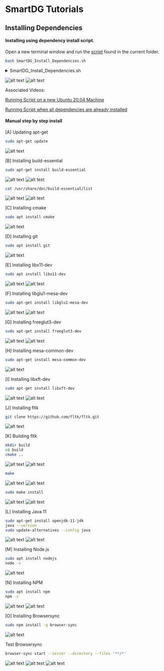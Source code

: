 # SmartDG Tutorials
## Installing Dependencies
#### Installing using dependency install script.
Open a new terminal window and run the [script](SmartDG_Install_Dependencies.sh) found in the current folder.
```bash 
bash SmartDG_Install_Dependencies.sh 
```
<details>
<p>
<summary>SmartDG_Install_Dependencies.sh</summary>

```bash
YOPTION="-y"
#YOPTION=""
echo "########################################## SmartDG_Install_Dependencies START"
echo "########################################## Updating apt-get"
sudo apt-get update
echo "########################################## Installing build-essential"
sudo apt-get $YOPTION install build-essential
echo "########################################## Installing cmake"
sudo apt $YOPTION install cmake
echo "########################################## Installing git"
sudo apt $YOPTION install git
echo "########################################## Installing libx11-dev"
sudo apt $YOPTION install libx11-dev
echo "########################################## Installing libglu1-mesa-dev"
sudo apt-get $YOPTION install libglu1-mesa-dev
echo "########################################## Installing freeglut3-dev"
sudo apt-get $YOPTION install freeglut3-dev
echo "########################################## Installing mesa-common-dev"
sudo apt-get $YOPTION install mesa-common-dev
echo "########################################## Installing libxft-dev"
sudo apt-get $YOPTION install libxft-dev
echo "########################################## Installing fltk"
if [ -e "/usr/local/lib/libfltk.a" ]
then
echo "########################################## fltk | /usr/local/lib/libfltk.a already exists"
echo "########################################## fltk | Manually re-install if desired"
else
echo "########################################## fltk | Cloning fltk"
	mkdir -p ~/SOFTWARE/
	cd ~/SOFTWARE/
	sudo rm -r ~/SOFTWARE/fltk
	git clone https://github.com/fltk/fltk.git
	cd ~/SOFTWARE/fltk	
echo "########################################## fltk | Building fltk"		
	mkdir ~/SOFTWARE/fltk/build
	cd ~/SOFTWARE/fltk/build
	cmake ..
	make
echo "########################################## fltk | Installing fltk"		
	sudo make install
fi
echo "########################################## Installing openjdk-11-jdk"
sudo apt-get $YOPTION install openjdk-11-jdk
java --version
echo "########################################## Installing nodejs"
sudo apt $YOPTION install nodejs
node -v
echo "########################################## Installing npm"
sudo apt $YOPTION install npm
npm -v
echo "########################################## Installing Browsersync"
sudo npm $YOPTION install -g browser-sync
echo "########################################## SmartDG_Install_Dependencies DONE "
```
</p>
</details>

![alt text](Installing_Dependencies_Script1.png)
![alt text](Installing_Dependencies_Script2.png)

Associated Videos:

[Running Script on a new Ubuntu 20.04 Machine](SmartDG_Install_DependenciesSpeedy.mp4)

[Running Script when all dependencies are already installed](SmartDG_Install_Dependencies_II_RunSpeedy.mp4)

#### Manual step by step install

[A] Updating apt-get
```bash 
sudo apt-get update 
```
![alt text](Installing_Dependencies_A.png)

[B] Installing build-essential
```bash 
sudo apt-get install build-essential 
```
![alt text](Installing_Dependencies_B1.png)
![alt text](Installing_Dependencies_B2.png)

 ```bash 
 cat /usr/share/doc/build-essential/list 
 ```
![alt text](Installing_Dependencies_B3.png)
![alt text](Installing_Dependencies_B4.png)

[C] Installing cmake
```bash 
sudo apt install cmake 
```
![alt text](Installing_Dependencies_C.png)

[D] Installing git
```bash 
sudo apt install git 
```
![alt text](Installing_Dependencies_D.png)

[E] Installing libx11-dev
```bash 
sudo apt install libx11-dev 
```
![alt text](Installing_Dependencies_E1.png)
![alt text](Installing_Dependencies_E2.png)

[F] Installing libglu1-mesa-dev
```bash 
sudo apt-get install libglu1-mesa-dev 
```
![alt text](Installing_Dependencies_F1.png)
![alt text](Installing_Dependencies_F2.png)

[G] Installing freeglut3-dev
```bash 
sudo apt-get install freeglut3-dev 
```
![alt text](Installing_Dependencies_G1.png)
![alt text](Installing_Dependencies_G2.png)

[H] Installing mesa-common-dev
```bash 
sudo apt-get install mesa-common-dev 
```
![alt text](Installing_Dependencies_H.png)

[I] Installing libxft-dev
```bash 
sudo apt-get install libxft-dev 
```
![alt text](Installing_Dependencies_I1.png)
![alt text](Installing_Dependencies_I2.png)

[J] Installing fltk
```bash 
git clone https://github.com/fltk/fltk.git 
```
![alt text](Installing_Dependencies_J.png)

[K] Building fltk
```bash
mkdir build
cd build
cmake ..
```
![alt text](Installing_Dependencies_K1.png)
![alt text](Installing_Dependencies_K2.png)

```bash
make
```
![alt text](Installing_Dependencies_K3.png)
![alt text](Installing_Dependencies_K4.png)

```bash
sudo make install
```
![alt text](Installing_Dependencies_K5.png)
![alt text](Installing_Dependencies_K6.png)

[L] Installing Java 11
```bash
sudo apt-get install openjdk-11-jdk
java --version
sudo update-alternatives --config java 
```
![alt text](Installing_Dependencies_L1.png)
![alt text](Installing_Dependencies_L2.png)


[M] Installing Node.js
```bash
sudo apt install nodejs
node -v 
```
![alt text](Installing_Dependencies_M.png)

[N] Installing NPM
```bash
sudo apt install npm 
npm -v
```
![alt text](Installing_Dependencies_N1.png)
![alt text](Installing_Dependencies_N2.png)

[O] Installing Browsersync
```bash 
sudo npm install -g browser-sync 
```
![alt text](Installing_Dependencies_O1.png)

Test Browsersync
```bash
browser-sync start --server --directory --files '**/*' 
```
![alt text](Installing_Dependencies_O2.png)
![alt text](Installing_Dependencies_O3.png)
![alt text](Installing_Dependencies_O4.png)


